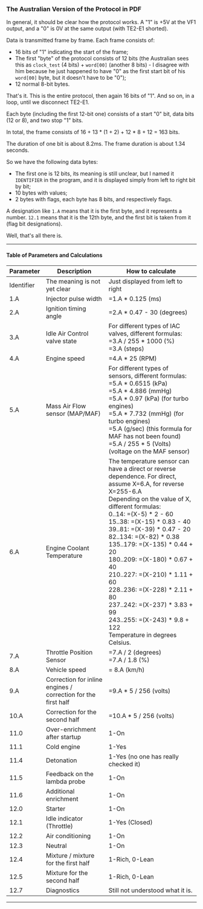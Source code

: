 ### The Australian Version of the Protocol in PDF

In general, it should be clear how the protocol works. A "1" is +5V at the VF1 output, and a "0" is 0V at the same output (with TE2-E1 shorted).

Data is transmitted frame by frame. Each frame consists of:
- 16 bits of "1" indicating the start of the frame;
- The first "byte" of the protocol consists of 12 bits (the Australian sees this as `clock_test` (4 bits) + `word[00]` (another 8 bits) - I disagree with him because he just happened to have "0" as the first start bit of his `word[00]` byte, but it doesn't have to be "0");
- 12 normal 8-bit bytes.

That's it. This is the entire protocol, then again 16 bits of "1". And so on, in a loop, until we disconnect TE2-E1.

Each byte (including the first 12-bit one) consists of a start "0" bit, data bits (12 or 8), and two stop "1" bits.

In total, the frame consists of 16 + 13 * (1 + 2) + 12 * 8 + 12 = 163 bits.

The duration of one bit is about 8.2ms.
The frame duration is about 1.34 seconds.

So we have the following data bytes:
- The first one is 12 bits, its meaning is still unclear, but I named it `IDENTIFIER` in the program, and it is displayed simply from left to right bit by bit;
- 10 bytes with values;
- 2 bytes with flags, each byte has 8 bits, and respectively flags.

A designation like `1.A` means that it is the first byte, and it represents a number.
`12.1` means that it is the 12th byte, and the first bit is taken from it (flag bit designations).

Well, that's all there is.

---

#### Table of Parameters and Calculations

| Parameter                   | Description                                     | How to calculate                                      |
|-----------------------------|-------------------------------------------------|-------------------------------------------------------|
| Identifier                  | The meaning is not yet clear                    | Just displayed from left to right                     |
| 1.A                         | Injector pulse width                            | =1.A * 0.125 (ms)                                     |
| 2.A                         | Ignition timing angle                           | =2.A * 0.47 - 30 (degrees)                            |
| 3.A                         | Idle Air Control valve state                    | For different types of IAC valves, different formulas:<br> =3.A / 255 * 1000 (%)<br> =3.A (steps) |
| 4.A                         | Engine speed                                    | =4.A * 25 (RPM)                                       |
| 5.A                         | Mass Air Flow sensor (MAP/MAF)                  | For different types of sensors, different formulas:<br> =5.A * 0.6515 (kPa)<br> =5.A * 4.886 (mmHg)<br> =5.A * 0.97 (kPa) (for turbo engines)<br> =5.A * 7.732 (mmHg) (for turbo engines)<br> =5.A (g/sec) (this formula for MAF has not been found)<br> =5.A / 255 * 5 (Volts) (voltage on the MAF sensor) |
| 6.A                         | Engine Coolant Temperature                      | The temperature sensor can have a direct or reverse dependence. For direct, assume X=6.A, for reverse X=255-6.A<br> Depending on the value of X, different formulas:<br> 0..14: =(X-5) * 2 - 60<br> 15..38: =(X-15) * 0.83 - 40<br> 39..81: =(X-39) * 0.47 - 20<br> 82..134: =(X-82) * 0.38<br> 135..179: =(X-135) * 0.44 + 20<br> 180..209: =(X-180) * 0.67 + 40<br> 210..227: =(X-210) * 1.11 + 60<br> 228..236: =(X-228) * 2.11 + 80<br> 237..242: =(X-237) * 3.83 + 99<br> 243..255: =(X-243) * 9.8 + 122<br> Temperature in degrees Celsius. |
| 7.A                         | Throttle Position Sensor                        | =7.A / 2 (degrees)<br> =7.A / 1.8 (%)                 |
| 8.A                         | Vehicle speed                                   | = 8.A (km/h)                                          |
| 9.A                         | Correction for inline engines / correction for the first half | =9.A * 5 / 256 (volts)                                |
| 10.A                        | Correction for the second half                  | =10.A * 5 / 256 (volts)                               |
| 11.0                        | Over-enrichment after startup                   | 1-On                                                  |
| 11.1                        | Cold engine                                     | 1-Yes                                                 |
| 11.4                        | Detonation                                      | 1-Yes (no one has really checked it)                  |
| 11.5                        | Feedback on the lambda probe                    | 1-On                                                  |
| 11.6                        | Additional enrichment                           | 1-On                                                  |
| 12.0                        | Starter                                         | 1-On                                                  |
| 12.1                        | Idle indicator (Throttle)                       | 1-Yes (Closed)                                        |
| 12.2                        | Air conditioning                                | 1-On                                                  |
| 12.3                        | Neutral                                         | 1-On                                                  |
| 12.4                        | Mixture / mixture for the first half            | 1-Rich, 0-Lean                                        |
| 12.5                        | Mixture for the second half                     | 1-Rich, 0-Lean                                        |
| 12.7                        | Diagnostics                                     | Still not understood what it is.                      |

---
